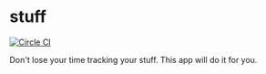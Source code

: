 # stuff

[![Circle CI](https://circleci.com/gh/geekarist/stuff.svg?style=svg)](https://circleci.com/gh/geekarist/stuff)

Don't lose your time tracking your stuff. This app will do it for you.

